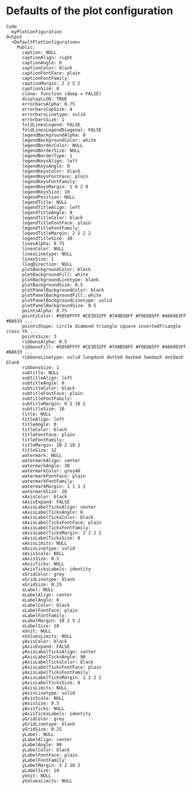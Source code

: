# Defaults of the plot configuration

    Code
      myPlotConfiguration
    Output
      <DefaultPlotConfiguration>
        Public:
          caption: NULL
          captionAlign: right
          captionAngle: 0
          captionColor: black
          captionFontFace: plain
          captionFontFamily: 
          captionMargin: 2 2 5 2
          captionSize: 8
          clone: function (deep = FALSE) 
          displayLLOQ: TRUE
          errorbarsAlpha: 0.75
          errorbarsCapSize: 4
          errorbarsLinetype: solid
          errorbarsSize: 1
          foldLinesLegend: FALSE
          foldLinesLegendDiagonal: FALSE
          legendBackgroundAlpha: 0
          legendBackgroundColor: white
          legendBorderColor: NULL
          legendBorderSize: NULL
          legendBorderType: 1
          legendKeysAlign: left
          legendKeysAngle: 0
          legendKeysColor: black
          legendKeysFontFace: plain
          legendKeysFontFamily: 
          legendKeysMargin: 2 0 2 0
          legendKeysSize: 10
          legendPosition: NULL
          legendTitle: NULL
          legendTitleAlign: left
          legendTitleAngle: 0
          legendTitleColor: black
          legendTitleFontFace: plain
          legendTitleFontFamily: 
          legendTitleMargin: 2 2 2 2
          legendTitleSize: 10
          linesAlpha: 0.75
          linesColor: NULL
          linesLinetype: NULL
          linesSize: 1
          lloqDirection: NULL
          plotBackgroundColor: black
          plotBackgroundFill: white
          plotBackgroundLinetype: blank
          plotBackgroundSize: 0.5
          plotPanelBackgroundColor: black
          plotPanelBackgroundFill: white
          plotPanelBackgroundLinetype: solid
          plotPanelBackgroundSize: 0.5
          pointsAlpha: 0.75
          pointsColor: #5050FFFF #CE3D32FF #749B58FF #F0E685FF #466983FF #BA633 ...
          pointsShape: circle diamond triangle square invertedTriangle cross th ...
          pointsSize: 3
          ribbonsAlpha: 0.5
          ribbonsFill: #5050FFFF #CE3D32FF #749B58FF #F0E685FF #466983FF #BA633 ...
          ribbonsLinetype: solid longdash dotted dashed twodash dotdash blank
          ribbonsSize: 1
          subtitle: NULL
          subtitleAlign: left
          subtitleAngle: 0
          subtitleColor: black
          subtitleFontFace: plain
          subtitleFontFamily: 
          subtitleMargin: 0 2 10 2
          subtitleSize: 10
          title: NULL
          titleAlign: left
          titleAngle: 0
          titleColor: black
          titleFontFace: plain
          titleFontFamily: 
          titleMargin: 20 2 10 2
          titleSize: 12
          watermark: NULL
          watermarkAlign: center
          watermarkAngle: 30
          watermarkColor: grey40
          watermarkFontFace: plain
          watermarkFontFamily: 
          watermarkMargin: 1 1 1 1
          watermarkSize: 20
          xAxisColor: black
          xAxisExpand: FALSE
          xAxisLabelTicksAlign: center
          xAxisLabelTicksAngle: 0
          xAxisLabelTicksColor: black
          xAxisLabelTicksFontFace: plain
          xAxisLabelTicksFontFamily: 
          xAxisLabelTicksMargin: 2 2 2 2
          xAxisLabelTicksSize: 8
          xAxisLimits: NULL
          xAxisLinetype: solid
          xAxisScale: NULL
          xAxisSize: 0.5
          xAxisTicks: NULL
          xAxisTicksLabels: identity
          xGridColor: grey
          xGridLinetype: blank
          xGridSize: 0.25
          xLabel: NULL
          xLabelAlign: center
          xLabelAngle: 0
          xLabelColor: black
          xLabelFontFace: plain
          xLabelFontFamily: 
          xLabelMargin: 10 2 5 2
          xLabelSize: 10
          xUnit: NULL
          xValuesLimits: NULL
          yAxisColor: black
          yAxisExpand: FALSE
          yAxisLabelTicksAlign: center
          yAxisLabelTicksAngle: 90
          yAxisLabelTicksColor: black
          yAxisLabelTicksFontFace: plain
          yAxisLabelTicksFontFamily: 
          yAxisLabelTicksMargin: 2 2 2 2
          yAxisLabelTicksSize: 8
          yAxisLimits: NULL
          yAxisLinetype: solid
          yAxisScale: NULL
          yAxisSize: 0.5
          yAxisTicks: NULL
          yAxisTicksLabels: identity
          yGridColor: grey
          yGridLinetype: blank
          yGridSize: 0.25
          yLabel: NULL
          yLabelAlign: center
          yLabelAngle: 90
          yLabelColor: black
          yLabelFontFace: plain
          yLabelFontFamily: 
          yLabelMargin: 5 2 10 2
          yLabelSize: 10
          yUnit: NULL
          yValuesLimits: NULL

